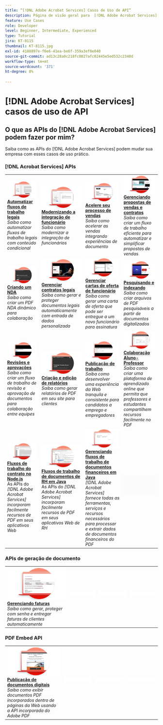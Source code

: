 ```yaml
---
title: “[!DNL Adobe Acrobat Services] Casos de Uso de API”
description: Página de visão geral para  [!DNL Adobe Acrobat Services] casos de uso de API
feature: Use Cases
role: Developer
level: Beginner, Intermediate, Experienced
type: Tutorial
jira: KT-8115
thumbnail: KT-8115.jpg
exl-id: 4188897e-f6e6-41ea-be6f-359a3ef0e040
source-git-commit: ad13c28a0c218fc0027afc02445e5ed532c2340d
workflow-type: tm+mt
source-wordcount: '371'
ht-degree: 0%

---
```


# [!DNL Adobe Acrobat Services] casos de uso de API

## O que as APIs do [!DNL Adobe Acrobat Services] podem fazer por mim?

Saiba como as APIs do [!DNL Adobe Acrobat Services] podem mudar sua empresa com esses casos de uso prático.

### [!DNL Acrobat Services] APIs

<table style="table-layout:fixed">
<tr>
  <td>
    <a href="automatelegalworkflows.md">
      <img alt="Automatizar fluxos de trabalho legais" src="assets/automatelegal_thumb.png" />
    </a>
    <div>
    <a href="automatelegalworkflows.md"><strong>Automatizar fluxos de trabalho legais</strong></a>
    </div>
    <em>Saiba como automatizar fluxos de trabalho legais com conteúdo condicional</em>
    <br>
  </td>
  <td>
      <a href="employeeonboarding.md">
        <img alt="Modernização da integração do funcionário" src="assets/employee_thumb.png" />
      </a>
      <div>
      <a href="employeeonboarding.md"><strong>Modernizando a integração de funcionário</strong></a>
      </div>
      <em>Saiba como modernizar a integração de funcionários</em>
      <br>
  </td>
  <td>
      <a href="acceleratesales.md">
        <img alt="Acelere seu processo de vendas" src="assets/accsales_thumb.png" />
      </a>
      <div>
      <a href="acceleratesales.md"><strong>Acelere seu processo de vendas</strong></a>
      </div>
      <em>Saiba como acelerar as vendas integrando experiências de documento</em>
      <br>
    </td>
    <td>
      <a href="sales.md">
        <img alt="Gerenciamento de propostas de vendas e contratos" src="assets/sales_thumb.png" />
      </a>
      <div>
      <a href="sales.md"><strong>Gerenciando propostas de vendas e contratos</strong></a>
      </div>
      <em>Saiba como criar um fluxo de trabalho eficiente para automatizar e simplificar propostas de vendas</em>
      <br>
    </td>
</tr>
<tr>
  <td>
    <a href="nda.md">
      <img alt="Criando um NDA" src="assets/nda_thumb.png" />
    </a>
    <div>
    <a href="nda.md"><strong>Criando um NDA</strong></a>
    </div>
    <em>Saiba como criar um PDF NDA dinâmico para colaboração</em>
    <br>
  </td>
  <td>
    <a href="legal.md">
      <img alt="Gerenciar contratos legais" src="assets/legal_thumb.png" />
    </a>
    <div>
    <a href="legal.md"><strong>Gerenciar contratos legais</strong></a>
    </div>
    <em>Saiba como gerar e proteger documentos legais automaticamente com entrada de dados personalizada</em>
    <br>
  </td>
  <td>
    <a href="offer.md">
      <img alt="Gerenciar cartas de oferta de funcionário" src="assets/offer_thumb.png" />
    </a>
    <div>
    <a href="offer.md"><strong>Gerenciar cartas de oferta de funcionário</strong></a>
    </div>
    <em>Saiba como gerar uma carta de oferta que pode ser entregue a um novo funcionário para assinatura</em>
    <br>
  </td>
  <td>
    <a href="searching.md">
      <img alt="Pesquisa e indexação" src="assets/searching_thumb.png" />
    </a>
    <div>
    <a href="searching.md"><strong>Pesquisando e indexando</strong></a>
    </div>
    <em>Saiba como criar arquivos de PDF pesquisáveis a partir de documentos digitalizados</em>
    <br>
  </td>
</tr>
<tr>
  <td>
    <a href="reviews.md">
      <img alt="Revisões e aprovações" src="assets/reviews_thumb.png" />
    </a>
    <div>
    <a href="reviews.md"><strong>Revisões e aprovações</strong></a>
    </div>
    <em>Saiba como criar um fluxo de trabalho de revisão e aprovação de documentos para colaboração entre equipes</em>
    <br>
  </td>
  <td>
    <a href="reportcreation.md">
      <img alt="Criação e edição de relatórios" src="assets/report_thumb.png" />
    </a>
    <div>
    <a href="reportcreation.md"><strong>Criação e edição de relatórios</strong></a>
    </div>
    <em>Saiba como gerar relatórios de PDF em seu site para clientes</em>
    <br>
  </td>
  <td>
    <a href="jobposting.md">
      <img alt="Lançamento de trabalho" src="assets/job_thumb.png" />
    </a>
    <div>
    <a href="jobposting.md"><strong>Publicação de trabalho</strong></a>
    </div>
    <em>Saiba como desenvolver uma experiência da Web tranquila e consistente para candidatos a emprego e empregadores</em>
    <br>
  </td>
  <td>
    <a href="educationcollab.md">
      <img alt="Colaboração Estudante-Professor" src="assets/edu_thumb.png" />
    </a>
    <div>
    <a href="educationcollab.md"><strong>Colaboração Aluno-Professor</strong></a>
    </div>
    <em>Saiba como criar uma plataforma de aprendizado online que permita que professores e estudantes compartilhem recursos facilmente no PDF</em>
    <br>
  </td>
</tr>
<tr>
  <td>
    <a href="agreementworkflowsnodejs.md">
      <img alt="Fluxos de trabalho do contrato no Node.js" src="assets/AWNjs_thumb.png" />
    </a>
    <div>
    <a href="agreementworkflowsnodejs.md"><strong>Fluxos de trabalho do contrato no Node.js</strong></a>
    </div>
    As APIs do <em>[!DNL Adobe Acrobat Services] incorporam facilmente recursos de PDF em seus aplicativos Web</em>
    <br>
  </td>
  <td>
    <a href="hragreementworkflowsjava.md">
      <img alt="Fluxos de trabalho de documentos de RH em Java" src="assets/HRWJ_thumb.png" />
    </a>
    <div>
    <a href="hragreementworkflowsjava.md"><strong>Fluxos de trabalho de documentos de RH em Java</strong></a>
    </div>
    As APIs do <em>[!DNL Adobe Acrobat Services] incorporam facilmente recursos de PDF em seus aplicativos Web de RH</em>
    <br>
  </td>
  <td>
    <a href="financeworkflowsjava.md">
      <img alt="Gerenciamento de fluxos de trabalho de documentos financeiros em Java" src="assets/FAWJ_thumb.png" />
    </a>
    <div>
    <a href="financeworkflowsjava.md"><strong>Gerenciando fluxos de trabalho de documentos financeiros em Java</strong></a>
    </div>
    <em>[!DNL Adobe Acrobat Services] fornece todas as ferramentas, serviços e recursos necessários para processar e extrair dados de documentos financeiros do PDF</em>
    <br>
  </td>
  <td>
    <img alt="Espaçador" src="../assets/GrayBanner_Placeholder.png" />
    <div>
    <br>
  </td>
</tr>
</table>

### APIs de geração de documento

<table style="table-layout:fixed">
<tr>
  <td>
    <a href="invoices.md">
      <img alt="Manuseando faturas" src="assets/invoices_thumb.png" />
    </a>
    <div>
    <a href="invoices.md"><strong>Gerenciando faturas</strong></a>
    </div>
    <em>Saiba como gerar, proteger com senha e entregar faturas de clientes automaticamente</em>
    <br>
  </td>
  <td>
    <img alt="Espaçador" src="../assets/WhiteBanner_Placeholder.png" />
    <div>
    <br>
  </td>
  <td>
    <img alt="Espaçador" src="../assets/WhiteBanner_Placeholder.png" />
    <div>
    <br>
  </td>
  <td>
    <img alt="Espaçador" src="../assets/WhiteBanner_Placeholder.png" />
    <div>
    <br>
  </td>
</tr>
</table>

### PDF Embed API

<table style="table-layout:fixed">
<tr>
   <td>
    <a href="ddppdfembedapi.md">
      <img alt="Publicação de documentos digitais" src="assets/ddp_thumb.png" />
    </a>
    <div>
    <a href="ddppdfembedapi.md"><strong>Publicação de documentos digitais</strong></a>
    </div>
    <em>Saiba como exibir documentos PDF incorporados dentro de páginas da Web usando a API incorporada do Adobe PDF</em>
    <br>
  </td>
  <td>
    <img alt="Espaçador" src="../assets/WhiteBanner_Placeholder.png" />
    <div>
    <br>
  </td>
  <td>
    <img alt="Espaçador" src="../assets/WhiteBanner_Placeholder.png" />
    <div>
    <br>
  </td>
  <td>
    <img alt="Espaçador" src="../assets/WhiteBanner_Placeholder.png" />
    <div>
    <br>
  </td>
</tr>
</table>